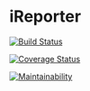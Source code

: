 # iReporter

[![Build Status](https://travis-ci.com/ThaLeprechaun/iReporter.svg?branch=develop)](https://travis-ci.com/ThaLeprechaun/iReporter)

[![Coverage Status](https://coveralls.io/repos/github/ThaLeprechaun/iReporter/badge.svg?branch=coveralls-configuration)](https://coveralls.io/github/ThaLeprechaun/iReporter?branch=coveralls-configuration)

[![Maintainability](https://api.codeclimate.com/v1/badges/babe67753a5b2d2d0a2b/maintainability)](https://codeclimate.com/github/ThaLeprechaun/iReporter/maintainability)
